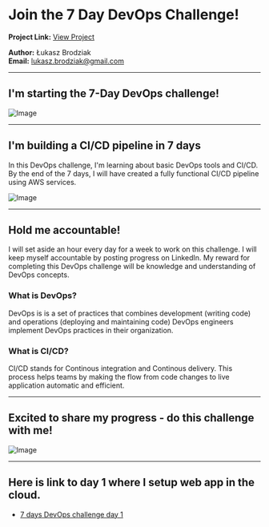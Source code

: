# Join the 7 Day DevOps Challenge!

**Project Link:** [View Project](http://learn.nextwork.org/projects/aws-devops-cicd)

**Author:** Łukasz Brodziak  
**Email:** lukasz.brodziak@gmail.com

---

## I'm starting the 7-Day DevOps challenge!

![Image](http://learn.nextwork.org/surprised_maroon_fierce_chinese_gooseberry/uploads/aws-devops-cicd_ba6d42ae)

---

## I'm building a CI/CD pipeline in 7 days

In this DevOps challenge, I'm learning about basic DevOps tools and CI/CD. By the end of the 7 days, I will have created a fully functional CI/CD pipeline using AWS services.

![Image](http://learn.nextwork.org/surprised_maroon_fierce_chinese_gooseberry/uploads/aws-devops-cicd_a1b2c3d4)

---

## Hold me accountable!

I will set aside an hour every day for a week to work on this challenge. I will keep myself accountable by posting progress on LinkedIn. My reward for completing this DevOps challenge will be knowledge and understanding of DevOps concepts.

### What is DevOps?

DevOps is  is a set of practices that combines development (writing code) and operations (deploying and maintaining code) DevOps engineers implement DevOps practices in their organization. 

### What is CI/CD?

CI/CD stands for Continous integration and Continous delivery. This process helps teams by making the flow from code changes to live application automatic and efficient.

---

## Excited to share my progress - do this challenge with me!

![Image](http://learn.nextwork.org/surprised_maroon_fierce_chinese_gooseberry/uploads/aws-devops-cicd_ba6d42ae)

---
## Here is link to day 1 where I setup web app in the cloud.
 - [7 days DevOps challenge day 1](https://github.com/lbrodziak/7-days-devops-day1)
